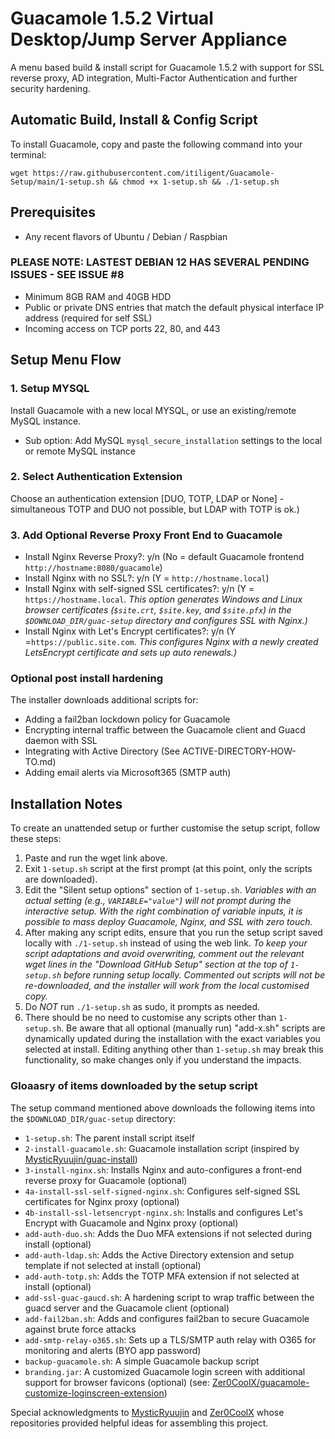 # Guacamole 1.5.2 Virtual Desktop/Jump Server Appliance

A menu based build & install script for Guacamole 1.5.2 with support for SSL reverse proxy, AD integration, Multi-Factor Authentication and further security hardening.

## Automatic Build, Install & Config Script

To install Guacamole, copy and paste the following command into your terminal:

```
wget https://raw.githubusercontent.com/itiligent/Guacamole-Setup/main/1-setup.sh && chmod +x 1-setup.sh && ./1-setup.sh
```

## Prerequisites

- Any recent flavors of Ubuntu / Debian / Raspbian 
 ### PLEASE NOTE: LASTEST DEBIAN 12 HAS SEVERAL PENDING ISSUES - SEE ISSUE #8
- Minimum 8GB RAM and 40GB HDD
- Public or private DNS entries that match the default physical interface IP address (required for self SSL)
- Incoming access on TCP ports 22, 80, and 443

## Setup Menu Flow

### 1. Setup MYSQL

Install Guacamole with a new local MYSQL, or use an existing/remote MySQL instance. 

- Sub option: Add MySQL `mysql_secure_installation` settings to the local or remote MySQL instance

### 2. Select Authentication Extension

Choose an authentication extension [DUO, TOTP, LDAP or None]  - simultaneous TOTP and DUO not possible, but LDAP with TOTP is ok.)

### 3. Add Optional Reverse Proxy Front End to Guacamole

- Install Nginx Reverse Proxy?: y/n (No = default Guacamole frontend `http://hostname:8080/guacamole`)
- Install Nginx with no SSL?: y/n (Y = `http://hostname.local`)
- Install Nginx with self-signed SSL certificates?: y/n (Y = `https://hostname.local`. *This option generates Windows and Linux browser certificates (`$site.crt`, `$site.key`, and `$site.pfx`) in the `$DOWNLOAD_DIR/guac-setup` directory and configures SSL with Nginx.)*
- Install Nginx with Let's Encrypt certificates?: y/n (Y =`https://public.site.com`. *This configures Nginx with a newly created LetsEncrypt certificate and sets up auto renewals.)*

### Optional post install hardening

The installer downloads additional scripts for:
- Adding a fail2ban lockdown policy for Guacamole
- Encrypting internal traffic between the Guacamole client and Guacd daemon with SSL
- Integrating with Active Directory (See ACTIVE-DIRECTORY-HOW-TO.md) 
- Adding email alerts via Microsoft365 (SMTP auth)

## Installation Notes

To create an unattended setup or further customise the setup script, follow these steps:
1. Paste and run the wget link above.
2. Exit `1-setup.sh` script at the first prompt (at this point, only the scripts are downloaded).
3. Edit the "Silent setup options" section of `1-setup.sh`. *Variables with an actual setting (e.g., `VARIABLE="value"`) will not prompt during the interactive setup. With the right combination of variable inputs, it is possible to mass deploy Guacamole, Nginx, and SSL with zero touch.*
4. After making any script edits, ensure that you run the setup script saved locally with `./1-setup.sh` instead of using the web link. *To keep your script adaptations and avoid overwriting, comment out the relevant wget lines in the "Download GitHub Setup" section at the top of `1-setup.sh` before running setup locally. Commented out scripts will not be re-downloaded, and the installer will work from the local customised copy.*
5. Do _*NOT*_ run `./1-setup.sh` as sudo, it prompts as needed.
6. There should be no need to customise any scripts other than `1-setup.sh`. Be aware that all optional (manually run) "add-x.sh" scripts are dynamically updated during the installation with the exact variables you selected at install. Editing anything other than `1-setup.sh` may break this functionality, so make changes only if you understand the impacts.

### Gloaasry of items downloaded by the setup script

The setup command mentioned above downloads the following items into the `$DOWNLOAD_DIR/guac-setup` directory:

- `1-setup.sh`: The parent install script itself
- `2-install-guacamole.sh`: Guacamole installation script (inspired by [MysticRyuujin/guac-install](https://github.com/MysticRyuujin/guac-install))
- `3-install-nginx.sh`: Installs Nginx and auto-configures a front-end reverse proxy for Guacamole (optional)
- `4a-install-ssl-self-signed-nginx.sh`: Configures self-signed SSL certificates for Nginx proxy (optional)
- `4b-install-ssl-letsencrypt-nginx.sh`: Installs and configures Let's Encrypt with Guacamole and Nginx proxy (optional)
- `add-auth-duo.sh`: Adds the Duo MFA extensions if not selected during install (optional)
- `add-auth-ldap.sh`: Adds the Active Directory extension and setup template if not selected at install (optional)
- `add-auth-totp.sh`: Adds the TOTP MFA extension if not selected at install (optional)
- `add-ssl-guac-gaucd.sh`: A hardening script to wrap traffic between the guacd server and the Guacamole client (optional)
- `add-fail2ban.sh`: Adds and configures fail2ban to secure Guacamole against brute force attacks
- `add-smtp-relay-o365.sh`: Sets up a TLS/SMTP auth relay with O365 for monitoring and alerts (BYO app password)
- `backup-guacamole.sh`: A simple Guacamole backup script
- `branding.jar`: A customized Guacamole login screen with additional support for browser favicons (optional) (see: [Zer0CoolX/guacamole-customize-loginscreen-extension](https://github.com/Zer0CoolX/guacamole-customize-loginscreen-extension))

Special acknowledgments to [MysticRyuujin](https://github.com/MysticRyuujin/guac-install) and [Zer0CoolX](https://github.com/Zer0CoolX/guacamole-customize-loginscreen-extension) whose repositories provided helpful ideas for assembling this project.